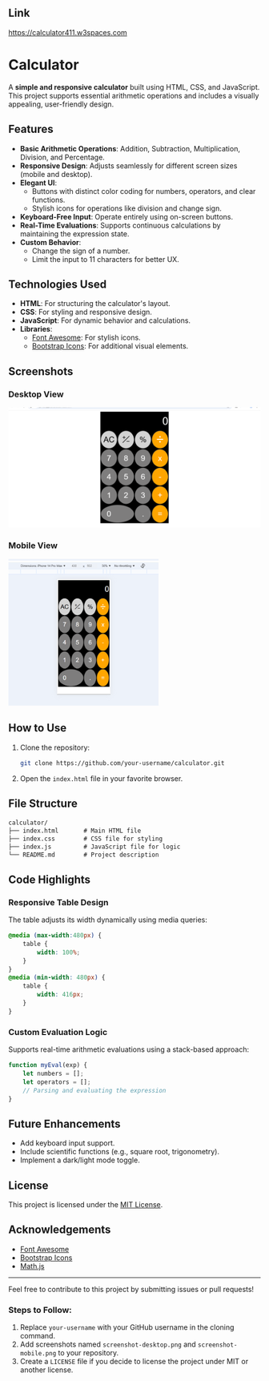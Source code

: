 ## Link
https://calculator411.w3spaces.com
# Calculator

A **simple and responsive calculator** built using HTML, CSS, and JavaScript. This project supports essential arithmetic operations and includes a visually appealing, user-friendly design.

## Features

- **Basic Arithmetic Operations**: Addition, Subtraction, Multiplication, Division, and Percentage.
- **Responsive Design**: Adjusts seamlessly for different screen sizes (mobile and desktop).
- **Elegant UI**:
  - Buttons with distinct color coding for numbers, operators, and clear functions.
  - Stylish icons for operations like division and change sign.
- **Keyboard-Free Input**: Operate entirely using on-screen buttons.
- **Real-Time Evaluations**: Supports continuous calculations by maintaining the expression state.
- **Custom Behavior**:
  - Change the sign of a number.
  - Limit the input to 11 characters for better UX.

## Technologies Used

- **HTML**: For structuring the calculator's layout.
- **CSS**: For styling and responsive design.
- **JavaScript**: For dynamic behavior and calculations.
- **Libraries**:
  - [Font Awesome](https://cdnjs.com/libraries/font-awesome): For stylish icons.
  - [Bootstrap Icons](https://icons.getbootstrap.com/#install): For additional visual elements.

## Screenshots

### Desktop View
<img src="desktop-calculator.png" alt="Desktop View" width="600px">

### Mobile View
<img src="mobile-calculator.png" alt="Mobile View" width="300px">

## How to Use

1. Clone the repository:
   ```bash
   git clone https://github.com/your-username/calculator.git
2. Open the `index.html` file in your favorite browser.

## File Structure

```plaintext
calculator/
├── index.html       # Main HTML file
├── index.css        # CSS file for styling
├── index.js         # JavaScript file for logic
└── README.md        # Project description
```

## Code Highlights

### Responsive Table Design

The table adjusts its width dynamically using media queries:

```css
@media (max-width:480px) {
    table {
        width: 100%;
    }
}
@media (min-width: 480px) {
    table {
        width: 416px;
    }
}
```

### Custom Evaluation Logic

Supports real-time arithmetic evaluations using a stack-based approach:

```javascript
function myEval(exp) {
    let numbers = [];
    let operators = [];
    // Parsing and evaluating the expression
}
```

## Future Enhancements

- Add keyboard input support.
- Include scientific functions (e.g., square root, trigonometry).
- Implement a dark/light mode toggle.

## License

This project is licensed under the [MIT License](LICENSE).

## Acknowledgements

- [Font Awesome](https://fontawesome.com/)
- [Bootstrap Icons](https://getbootstrap.com/)
- [Math.js](https://mathjs.org/)

---

Feel free to contribute to this project by submitting issues or pull requests!

### Steps to Follow:
1. Replace `your-username` with your GitHub username in the cloning command.
2. Add screenshots named `screenshot-desktop.png` and `screenshot-mobile.png` to your repository.
3. Create a `LICENSE` file if you decide to license the project under MIT or another license.
